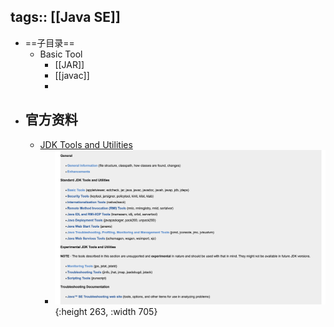 tags:: [[Java SE]]
---

- ==子目录==
	- Basic Tool
		- [[JAR]]
		- [[javac]]
		-
- ## 官方资料
	- [JDK Tools and Utilities](https://docs.oracle.com/javase/8/docs/technotes/tools/index.html#enhancements)
		- ![image.png](../assets/image_1736353695176_0.png){:height 263, :width 705}